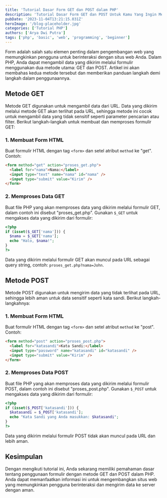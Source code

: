 ```yaml
---
title: 'Tutorial Dasar Form GET dan POST dalam PHP'
description: 'Tutorial Dasar Form GET dan POST Untuk Kamu Yang Ingin Mengetahui Proses Input Data Pada PHP'
pubDate: '2023-11-04T13:21:15.031Z'
heroImage: '/blog-placeholder.jpg'
categories: ['Tutorial PHP']
authors: ['Arya Dwi Putra']
tags: ['php', 'basic', 'web', 'programming', 'beginner']
---
```


Form adalah salah satu elemen penting dalam pengembangan web yang memungkinkan pengguna untuk berinteraksi dengan situs web Anda. Dalam PHP, Anda dapat mengambil data yang dikirim melalui formulir menggunakan dua metode utama: GET dan POST. Artikel ini akan membahas kedua metode tersebut dan memberikan panduan langkah demi langkah dalam penggunaannya.

## Metode GET

Metode GET digunakan untuk mengambil data dari URL. Data yang dikirim melalui metode GET akan terlihat pada URL, sehingga metode ini cocok untuk mengambil data yang tidak sensitif seperti parameter pencarian atau filter. Berikut langkah-langkah untuk membuat dan memproses formulir GET:

### 1. Membuat Form HTML

Buat formulir HTML dengan tag `<form>` dan setel atribut `method` ke "get". Contoh:

```html
<form method="get" action="proses_get.php">
  <label for="nama">Nama:</label>
  <input type="text" name="nama" id="nama" />
  <input type="submit" value="Kirim" />
</form>
```

### 2. Memproses Data GET

Buat file PHP yang akan memproses data yang dikirim melalui formulir GET, dalam contoh ini disebut "proses_get.php". Gunakan `$_GET` untuk mengakses data yang dikirim dari formulir:

```php
<?php
if (isset($_GET['nama'])) {
  $nama = $_GET['nama'];
  echo "Halo, $nama!";
}
?>
```

Data yang dikirim melalui formulir GET akan muncul pada URL sebagai query string, contoh: `proses_get.php?nama=John`.

## Metode POST

Metode POST digunakan untuk mengirim data yang tidak terlihat pada URL, sehingga lebih aman untuk data sensitif seperti kata sandi. Berikut langkah-langkahnya:

### 1. Membuat Form HTML

Buat formulir HTML dengan tag `<form>` dan setel atribut `method` ke "post". Contoh:

```html
<form method="post" action="proses_post.php">
  <label for="katasandi">Kata Sandi:</label>
  <input type="password" name="katasandi" id="katasandi" />
  <input type="submit" value="Kirim" />
</form>
```

### 2. Memproses Data POST

Buat file PHP yang akan memproses data yang dikirim melalui formulir POST, dalam contoh ini disebut "proses_post.php". Gunakan `$_POST` untuk mengakses data yang dikirim dari formulir:

```php
<?php
if (isset($_POST['katasandi'])) {
  $katasandi = $_POST['katasandi'];
  echo "Kata Sandi yang Anda masukkan: $katasandi";
}
?>
```

Data yang dikirim melalui formulir POST tidak akan muncul pada URL dan lebih aman.

## Kesimpulan

Dengan mengikuti tutorial ini, Anda sekarang memiliki pemahaman dasar tentang penggunaan formulir dengan metode GET dan POST dalam PHP. Anda dapat memanfaatkan informasi ini untuk mengembangkan situs web yang memungkinkan pengguna berinteraksi dan mengirim data ke server dengan aman.

